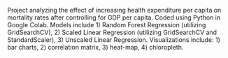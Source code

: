 Project analyzing the effect of increasing health expenditure per capita on mortality rates after controlling for GDP per capita. Coded using Python in Google Colab. Models include 1) Random Forest Regression (utilizing GridSearchCV), 2) Scaled Linear Regression (utilizing GridSearchCV and StandardScaler), 3) Unscaled Linear Regression. Visualizations include: 1) bar charts, 2) correlation matrix, 3) heat-map, 4) chloropleth. 
